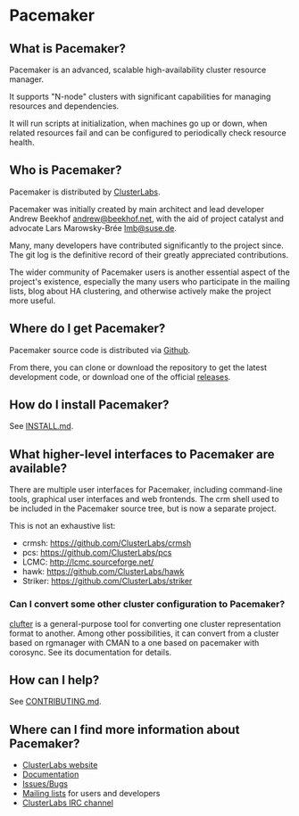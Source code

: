 # Pacemaker

## What is Pacemaker?

Pacemaker is an advanced, scalable high-availability cluster resource manager.

It supports "N-node" clusters with significant capabilities for
managing resources and dependencies.

It will run scripts at initialization, when machines go up or down,
when related resources fail and can be configured to periodically check
resource health.

## Who is Pacemaker?

Pacemaker is distributed by [ClusterLabs](https://www.clusterlabs.org/).

Pacemaker was initially created by main architect and lead developer
Andrew Beekhof <andrew@beekhof.net>, with the aid of
project catalyst and advocate Lars Marowsky-Brée <lmb@suse.de>.

Many, many developers have contributed significantly to the project since.
The git log is the definitive record of their greatly appreciated
contributions.

The wider community of Pacemaker users is another essential aspect of the
project's existence, especially the many users who participate in the mailing
lists, blog about HA clustering, and otherwise actively make the project more
useful.

## Where do I get Pacemaker?

Pacemaker source code is distributed via
[Github](https://github.com/ClusterLabs/pacemaker).

From there, you can clone or download the repository to get the latest
development code, or download one of the official
[releases](https://github.com/ClusterLabs/pacemaker/releases).

## How do I install Pacemaker?

See [INSTALL.md](https://github.com/ClusterLabs/pacemaker/blob/main/INSTALL.md).

## What higher-level interfaces to Pacemaker are available?

There are multiple user interfaces for Pacemaker, including command-line
tools, graphical user interfaces and web frontends. The crm shell
used to be included in the Pacemaker source tree, but is now
a separate project.

This is not an exhaustive list:

* crmsh: https://github.com/ClusterLabs/crmsh
* pcs: https://github.com/ClusterLabs/pcs
* LCMC: http://lcmc.sourceforge.net/
* hawk: https://github.com/ClusterLabs/hawk
* Striker: https://github.com/ClusterLabs/striker

### Can I convert some other cluster configuration to Pacemaker?

[clufter](https://github.com/jnpkrn/clufter) is a general-purpose tool
for converting one cluster representation format to another. Among other
possibilities, it can convert from a cluster based on rgmanager with CMAN to
a one based on pacemaker with corosync. See its documentation for details.

## How can I help?

See [CONTRIBUTING.md](https://github.com/ClusterLabs/pacemaker/blob/main/CONTRIBUTING.md).

## Where can I find more information about Pacemaker?

* [ClusterLabs website](https://www.clusterlabs.org/)
* [Documentation](https://www.clusterlabs.org/pacemaker/doc/)
* [Issues/Bugs](https://bugs.clusterlabs.org/)
* [Mailing lists](https://projects.clusterlabs.org/w/clusterlabs/clusterlabs_mailing_lists/)
  for users and developers
* [ClusterLabs IRC channel](https://projects.clusterlabs.org/w/clusterlabs/clusterlabs_irc_channel/)
